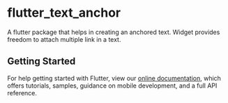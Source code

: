 # flutter_text_anchor

A flutter package that helps in creating an anchored text. Widget provides freedom to attach multiple link in a text.

## Getting Started


For help getting started with Flutter, view our 
[online documentation](https://flutter.dev/docs), which offers tutorials, 
samples, guidance on mobile development, and a full API reference.
